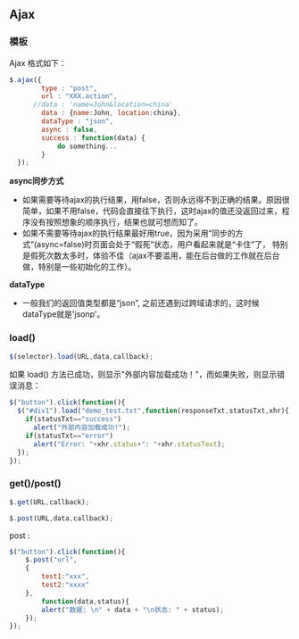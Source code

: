## Ajax

### 模板

Ajax 格式如下：

```javascript
$.ajax({
        type : "post",
        url : "XXX.action",
      //data : 'name=John&location=china'
        data : {name:John, location:china},
        dataType : "json",
        async : false,
        success : function(data) {
        	do something...
        }
  });
```

**async同步方式**

- 如果需要等待ajax的执行结果，用false，否则永远得不到正确的结果。原因很简单，如果不用false，代码会直接往下执行，这时ajax的值还没返回过来，程序没有按照想象的顺序执行，结果也就可想而知了。
- 如果不需要等待ajax的执行结果最好用true，因为采用“同步的方式”(async=false)时页面会处于“假死”状态，用户看起来就是“卡住”了， 特别是假死次数太多时，体验不佳（ajax不要滥用，能在后台做的工作就在后台做，特别是一些初始化的工作）。

**dataType**

- 一般我们的返回值类型都是“json”, 之前还遇到过跨域请求的，这时候dataType就是'jsonp'。

### load()

``` javascript
$(selector).load(URL,data,callback);
```

如果 load() 方法已成功，则显示"外部内容加载成功！"，而如果失败，则显示错误消息：

``` javascript
$("button").click(function(){
  $("#div1").load("demo_test.txt",function(responseTxt,statusTxt,xhr){
    if(statusTxt=="success")
      alert("外部内容加载成功!");
    if(statusTxt=="error")
      alert("Error: "+xhr.status+": "+xhr.statusText);
  });
});
```

### get()/post()

``` javascript
$.get(URL,callback);
```

``` javascript
$.post(URL,data,callback);
```

post :

``` javascript
$("button").click(function(){
    $.post("url",
    {
        test1:"xxx",
        test2:"xxxx"
    },
        function(data,status){
        alert("数据: \n" + data + "\n状态: " + status);
    });
});
```



